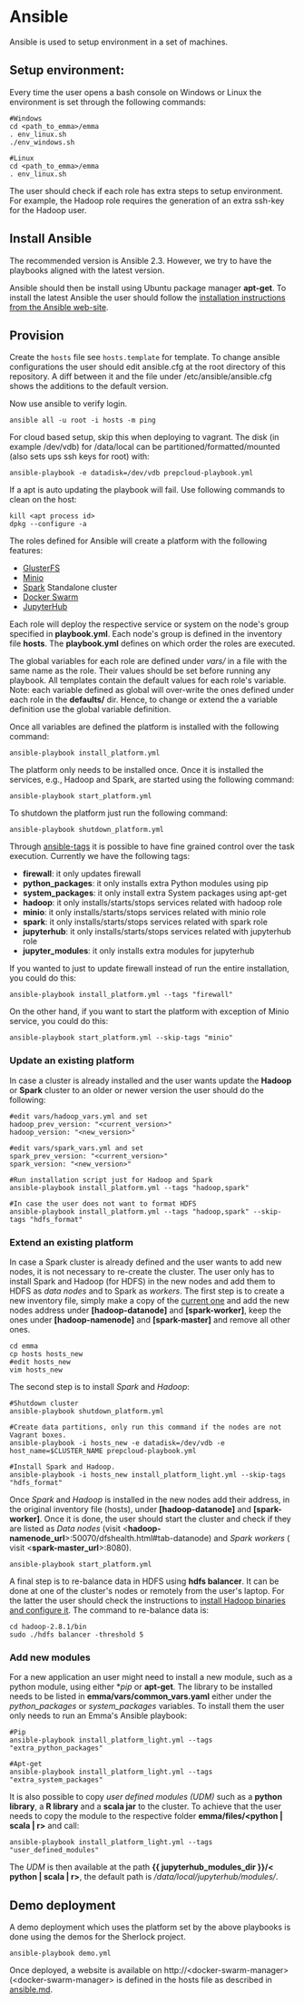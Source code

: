 # Ansible
Ansible is used to setup environment in a set of machines.

## Setup environment:
Every time the user opens a bash console on Windows or Linux the environment is set through the following commands:
```
#Windows
cd <path_to_emma>/emma
. env_linux.sh
./env_windows.sh

#Linux
cd <path_to_emma>/emma
. env_linux.sh
```
The user should check if each role has extra steps to setup environment. For example, the Hadoop role requires the generation of an extra ssh-key for the Hadoop user.

## Install Ansible
The recommended version is Ansible 2.3. However, we try to have the playbooks aligned with the latest version.

Ansible should then be install using Ubuntu package manager **apt-get**. To install the latest Ansible the user should follow the [installation instructions from the Ansible web-site](http://docs.ansible.com/ansible/latest/intro_installation.html#latest-releases-via-apt-ubuntu).

## Provision

Create the `hosts` file see `hosts.template` for template. To change ansible configurations the user should edit ansible.cfg at the root directory of this repository. A diff between it and the file under /etc/ansible/ansible.cfg shows the additions to the default version. 

Now use ansible to verify login.
```
ansible all -u root -i hosts -m ping
```

For cloud based setup, skip this when deploying to vagrant. The disk (in example /dev/vdb) for /data/local can be partitioned/formatted/mounted (also sets ups ssh keys for root) with:
```
ansible-playbook -e datadisk=/dev/vdb prepcloud-playbook.yml
```

If a apt is auto updating the playbook will fail. Use following commands to clean on the host:
```
kill <apt process id>
dpkg --configure -a
```

The roles defined for Ansible will create a platform with the following features:

* [GlusterFS](gluster.md)
* [Minio](minio.md)
* [Spark](spark.md) Standalone cluster
* [Docker Swarm](dockerswarm.md)
* [JupyterHub](jupyterhub.md)

Each role will deploy the respective service or system on the node's group specified in **playbook.yml**. Each node's group is defined in the inventory file **hosts**. The **playbook.yml** defines on which order the roles are executed. 

The global variables for each role are defined under *vars/* in a file with the same name as the role. Their values should be set before running any playbook. All templates contain the default values for each role's variable. Note: each variable defined as global will over-write the ones defined under each role in the **defaults/** dir. Hence, to change or extend the a variable definition use the global variable definition.

Once all variables are defined the platform is installed with the following command:
```
ansible-playbook install_platform.yml
```

The platform only needs to be installed once. Once it is installed the services, e.g., Hadoop and Spark, are started using the following command:
```
ansible-playbook start_platform.yml
```

To shutdown the platform just run the following command:
```
ansible-playbook shutdown_platform.yml
```

Through [ansible-tags](http://docs.ansible.com/ansible/playbooks_tags.html) it is possible to have fine grained control over the task execution. Currently we have the following tags:
* **firewall**: it only updates firewall
* **python_packages**: it only installs extra Python modules using pip
* **system_packages**: it only install extra System packages using apt-get
* **hadoop**: it only installs/starts/stops services related with hadoop role
* **minio**: it only installs/starts/stops services related with minio role
* **spark**: it only installs/starts/stops services related with spark role
* **jupyterhub**: it only installs/starts/stops services related with jupyterhub role
* **jupyter_modules**: it only installs extra modules for jupyterhub

If you wanted to just to update firewall instead of run the entire installation, you could do this:
```
ansible-playbook install_platform.yml --tags "firewall"
```
On the other hand, if you want to start the platform with exception of Minio service, you could do this:
```
ansible-playbook start_platform.yml --skip-tags "minio"
```

### Update an existing platform
In case a cluster is already installed and the user wants update the **Hadoop** or **Spark** cluster to an older or newer version the user should do the following:
```
#edit vars/hadoop_vars.yml and set
hadoop_prev_version: "<current_version>"
hadoop_version: "<new_version>"

#edit vars/spark_vars.yml and set
spark_prev_version: "<current_version>"
spark_version: "<new_version>"

#Run installation script just for Hadoop and Spark
ansible-playbook install_platform.yml --tags "hadoop,spark"

#In case the user does not want to format HDFS
ansible-playbook install_platform.yml --tags "hadoop,spark" --skip-tags "hdfs_format"
```

### Extend an existing platform
In case a Spark cluster is already defined and the user wants to add new nodes, it is not necessary to re-create the cluster. The user only has to install Spark and Hadoop (for HDFS) in the new nodes and add them to HDFS as *data nodes* and to Spark as *workers*. The first step is to create a new inventory file, simply make a copy of the [current one](https://github.com/nlesc-sherlock/emma/blob/master/ansible.md#provision) and add the new nodes address under **[hadoop-datanode]** and **[spark-worker]**, keep the ones under **[hadoop-namenode]** and **[spark-master]** and remove all other ones.
```
cd emma
cp hosts hosts_new
#edit hosts_new
vim hosts_new
```

The second step is to install *Spark* and *Hadoop*:
```
#Shutdown cluster
ansible-playbook shutdown_platform.yml

#Create data partitions, only run this command if the nodes are not Vagrant boxes.
ansible-playbook -i hosts_new -e datadisk=/dev/vdb -e host_name=$CLUSTER_NAME prepcloud-playbook.yml

#Install Spark and Hadoop.
ansible-playbook -i hosts_new install_platform_light.yml --skip-tags "hdfs_format"
```

Once *Spark* and *Hadoop* is installed in the new nodes add their address, in the original inventory file (hosts), under **[hadoop-datanode]** and **[spark-worker]**. Once it is done, the user should start the cluster and check if they are listed as *Data nodes* (visit <**hadoop-namenode_url**>:50070/dfshealth.html#tab-datanode) and *Spark workers* ( visit <**spark-master_url**>:8080).
```
ansible-playbook start_platform.yml
```

A final step is to re-balance data in HDFS using **hdfs balancer**. It can be done at one of the cluster's nodes or remotely from the user's laptop. For the latter the user should check the instructions to [install Hadoop binaries and configure it](https://github.com/phenology/infrastructure/blob/master/platform/README.md#hadoop-binaries). The command to re-balance data is:
```
cd hadoop-2.8.1/bin
sudo ./hdfs balancer -threshold 5
```

### Add new modules
For a new application an user might need to install a new module, such as a python module, using either **pip* or **apt-get**. The library to be installed needs to be listed in **emma/vars/common_vars.yaml** either under the *python_packages* or *system_packages* variables. To install them the user only needs to run an Emma's Ansible playbook:
```
#Pip
ansible-playbook install_platform_light.yml --tags "extra_python_packages"

#Apt-get
ansible-playbook install_platform_light.yml --tags "extra_system_packages"
```

It is also possible to copy *user defined modules (UDM)* such as a **python library**, a **R library** and a **scala jar** to the cluster. To achieve that the user needs to copy the module to the respective folder **emma/files/<python | scala | r>** and call:
```
ansible-playbook install_platform_light.yml --tags "user_defined_modules"
```

The *UDM* is then available at the path **{{ jupyterhub_modules_dir }}/< python | scala | r>**, the default path is */data/local/jupyterhub/modules/*.

## Demo deployment

A demo deployment which uses the platform set by the above playbooks is done using the demos for the Sherlock project.
```
ansible-playbook demo.yml
```
Once deployed, a website is available on http://\<docker-swarm-manager\> (\<docker-swarm-manager\> is defined in the hosts file as described in [ansible.md](ansible.md).
